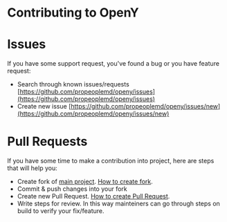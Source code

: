 Contributing to OpenY
=====

# Issues
If you have some support request, you've found a bug or you have feature request:
- Search through known issues/requests [https://github.com/propeoplemd/openy/issues](https://github.com/propeoplemd/openy/issues)
- Create new issue [https://github.com/propeoplemd/openy/issues/new](https://github.com/propeoplemd/openy/issues/new)

# Pull Requests
If you have some time to make a contribution into project, here are steps that will help you:
- Create fork of [main project](https://github.com/propeoplemd/openy). [How to create fork](https://help.github.com/articles/fork-a-repo/).
- Commit & push changes into your fork
- Create new Pull Request. [How to create Pull Request](https://help.github.com/articles/creating-a-pull-request/).
- Write steps for review. In this way mainteiners can go through steps on build to verify your fix/feature.
